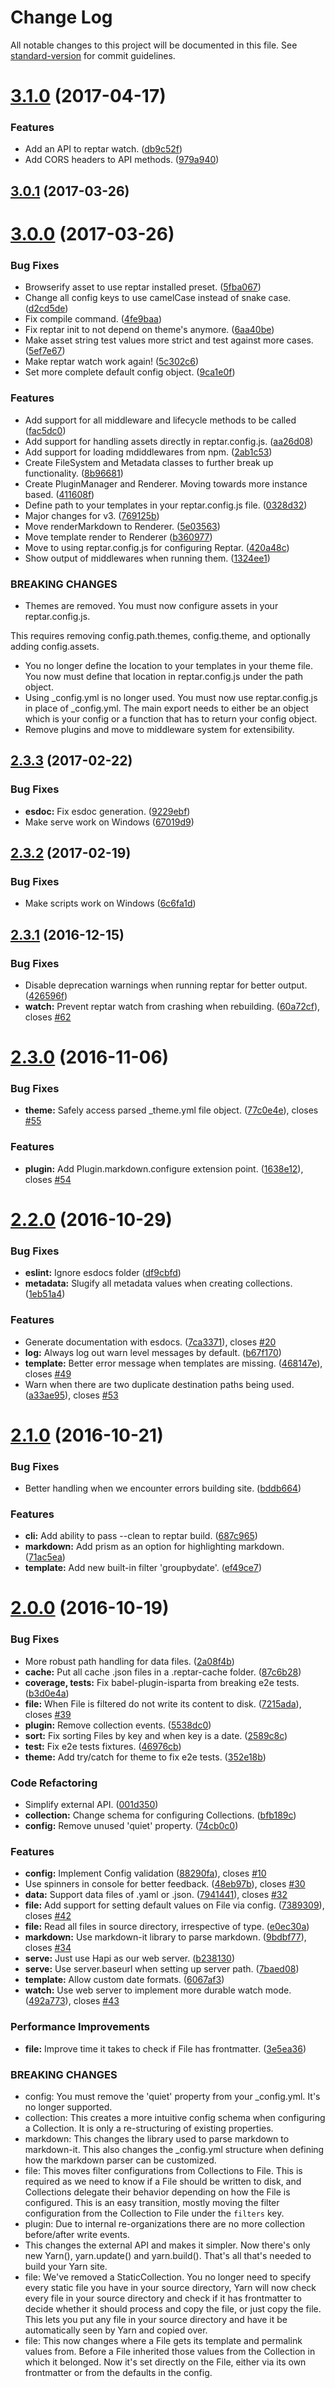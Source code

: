 # Change Log

All notable changes to this project will be documented in this file. See [standard-version](https://github.com/conventional-changelog/standard-version) for commit guidelines.

<a name="3.1.0"></a>
# [3.1.0](https://github.com/reptar/reptar/compare/v3.0.1...v3.1.0) (2017-04-17)


### Features

* Add an API to reptar watch. ([db9c52f](https://github.com/reptar/reptar/commit/db9c52f))
* Add CORS headers to API methods. ([979a940](https://github.com/reptar/reptar/commit/979a940))



<a name="3.0.1"></a>
## [3.0.1](https://github.com/reptar/reptar/compare/v3.0.0...v3.0.1) (2017-03-26)



<a name="3.0.0"></a>
# [3.0.0](https://github.com/reptar/reptar/compare/v2.3.3...v3.0.0) (2017-03-26)


### Bug Fixes

* Browserify asset to use reptar installed preset. ([5fba067](https://github.com/reptar/reptar/commit/5fba067))
* Change all config keys to use camelCase instead of snake case. ([d2cd5de](https://github.com/reptar/reptar/commit/d2cd5de))
* Fix compile command. ([4fe9baa](https://github.com/reptar/reptar/commit/4fe9baa))
* Fix reptar init to not depend on theme's anymore. ([6aa40be](https://github.com/reptar/reptar/commit/6aa40be))
* Make asset string test values more strict and test against more cases. ([5ef7e67](https://github.com/reptar/reptar/commit/5ef7e67))
* Make reptar watch work again! ([5c302c6](https://github.com/reptar/reptar/commit/5c302c6))
* Set more complete default config object. ([9ca1e0f](https://github.com/reptar/reptar/commit/9ca1e0f))


### Features

* Add support for all middleware and lifecycle methods to be called ([fac5dc0](https://github.com/reptar/reptar/commit/fac5dc0))
* Add support for handling assets directly in reptar.config.js. ([aa26d08](https://github.com/reptar/reptar/commit/aa26d08))
* Add support for loading mdiddlewares from npm. ([2ab1c53](https://github.com/reptar/reptar/commit/2ab1c53))
* Create FileSystem and Metadata classes to further break up functionality. ([8b96681](https://github.com/reptar/reptar/commit/8b96681))
* Create PluginManager and Renderer. Moving towards more instance based. ([411608f](https://github.com/reptar/reptar/commit/411608f))
* Define path to your templates in your reptar.config.js file. ([0328d32](https://github.com/reptar/reptar/commit/0328d32))
* Major changes for v3. ([769125b](https://github.com/reptar/reptar/commit/769125b))
* Move renderMarkdown to Renderer. ([5e03563](https://github.com/reptar/reptar/commit/5e03563))
* Move template render to Renderer ([b360977](https://github.com/reptar/reptar/commit/b360977))
* Move to using reptar.config.js for configuring Reptar. ([420a48c](https://github.com/reptar/reptar/commit/420a48c))
* Show output of middlewares when running them. ([1324ee1](https://github.com/reptar/reptar/commit/1324ee1))


### BREAKING CHANGES

* Themes are removed. You must now configure assets in
your reptar.config.js.

This requires removing config.path.themes, config.theme, and optionally
adding config.assets.
* You no longer define the location to your templates in
your theme file. You now must define that location in reptar.config.js
under the path object.
* Using _config.yml is no longer used. You must now use
reptar.config.js in place of _config.yml. The main export needs to either
be an object which is your config or a function that has to return
your config object.
* Remove plugins and move to middleware system for extensibility.



<a name="2.3.3"></a>
## [2.3.3](https://github.com/reptar/reptar/compare/v2.3.2...v2.3.3) (2017-02-22)


### Bug Fixes

* **esdoc:** Fix esdoc generation. ([9229ebf](https://github.com/reptar/reptar/commit/9229ebf))
* Make serve work on Windows ([67019d9](https://github.com/reptar/reptar/commit/67019d9))



<a name="2.3.2"></a>
## [2.3.2](https://github.com/reptar/reptar/compare/v2.3.1...v2.3.2) (2017-02-19)


### Bug Fixes

* Make scripts work on Windows ([6c6fa1d](https://github.com/reptar/reptar/commit/6c6fa1d))



<a name="2.3.1"></a>
## [2.3.1](https://github.com/reptar/reptar/compare/v2.3.0...v2.3.1) (2016-12-15)


### Bug Fixes

* Disable deprecation warnings when running reptar for better output. ([426596f](https://github.com/reptar/reptar/commit/426596f))
* **watch:** Prevent reptar watch from crashing when rebuilding. ([60a72cf](https://github.com/reptar/reptar/commit/60a72cf)), closes [#62](https://github.com/reptar/reptar/issues/62)



<a name="2.3.0"></a>
# [2.3.0](https://github.com/reptar/reptar/compare/v2.2.0...v2.3.0) (2016-11-06)


### Bug Fixes

* **theme:** Safely access parsed _theme.yml file object. ([77c0e4e](https://github.com/reptar/reptar/commit/77c0e4e)), closes [#55](https://github.com/reptar/reptar/issues/55)


### Features

* **plugin:** Add Plugin.markdown.configure extension point. ([1638e12](https://github.com/reptar/reptar/commit/1638e12)), closes [#54](https://github.com/reptar/reptar/issues/54)



<a name="2.2.0"></a>
# [2.2.0](https://github.com/reptar/reptar/compare/v2.1.0...v2.2.0) (2016-10-29)


### Bug Fixes

* **eslint:** Ignore esdocs folder ([df9cbfd](https://github.com/reptar/reptar/commit/df9cbfd))
* **metadata:** Slugify all metadata values when creating collections. ([1eb51a4](https://github.com/reptar/reptar/commit/1eb51a4))


### Features

* Generate documentation with esdocs. ([7ca3371](https://github.com/reptar/reptar/commit/7ca3371)), closes [#20](https://github.com/reptar/reptar/issues/20)
* **log:** Always log out warn level messages by default. ([b67f170](https://github.com/reptar/reptar/commit/b67f170))
* **template:** Better error message when templates are missing. ([468147e](https://github.com/reptar/reptar/commit/468147e)), closes [#49](https://github.com/reptar/reptar/issues/49)
* Warn when there are two duplicate destination paths being used. ([a33ae95](https://github.com/reptar/reptar/commit/a33ae95)), closes [#53](https://github.com/reptar/reptar/issues/53)



<a name="2.1.0"></a>
# [2.1.0](https://github.com/reptar/reptar/compare/v2.0.0...v2.1.0) (2016-10-21)


### Bug Fixes

* Better handling when we encounter errors building site. ([bddb664](https://github.com/reptar/reptar/commit/bddb664))


### Features

* **cli:** Add ability to pass --clean to reptar build. ([687c965](https://github.com/reptar/reptar/commit/687c965))
* **markdown:** Add prism as an option for highlighting markdown. ([71ac5ea](https://github.com/reptar/reptar/commit/71ac5ea))
* **template:** Add new built-in filter 'groupbydate'. ([ef49ce7](https://github.com/reptar/reptar/commit/ef49ce7))



<a name="2.0.0"></a>
# [2.0.0](https://github.com/reptar/reptar/compare/v1.4.0...v2.0.0) (2016-10-19)


### Bug Fixes

* More robust path handling for data files. ([2a08f4b](https://github.com/reptar/reptar/commit/2a08f4b))
* **cache:** Put all cache .json files in a .reptar-cache folder. ([87c6b28](https://github.com/reptar/reptar/commit/87c6b28))
* **coverage, tests:** Fix babel-plugin-isparta from breaking e2e tests. ([b3d0e4a](https://github.com/reptar/reptar/commit/b3d0e4a))
* **file:** When File is filtered do not write its content to disk. ([7215ada](https://github.com/reptar/reptar/commit/7215ada)), closes [#39](https://github.com/reptar/reptar/issues/39)
* **plugin:** Remove collection events. ([5538dc0](https://github.com/reptar/reptar/commit/5538dc0))
* **sort:** Fix sorting Files by key and when key is a date. ([2589c8c](https://github.com/reptar/reptar/commit/2589c8c))
* **test:** Fix e2e tests fixtures. ([46976cb](https://github.com/reptar/reptar/commit/46976cb))
* **theme:** Add try/catch for theme to fix e2e tests. ([352e18b](https://github.com/reptar/reptar/commit/352e18b))


### Code Refactoring

* Simplify external API. ([001d350](https://github.com/reptar/reptar/commit/001d350))
* **collection:** Change schema for configuring Collections. ([bfb189c](https://github.com/reptar/reptar/commit/bfb189c))
* **config:** Remove unused 'quiet' property. ([74cb0c0](https://github.com/reptar/reptar/commit/74cb0c0))


### Features

* **config:** Implement Config validation ([88290fa](https://github.com/reptar/reptar/commit/88290fa)), closes [#10](https://github.com/reptar/reptar/issues/10)
* Use spinners in console for better feedback. ([48eb97b](https://github.com/reptar/reptar/commit/48eb97b)), closes [#30](https://github.com/reptar/reptar/issues/30)
* **data:** Support data files of .yaml or .json. ([7941441](https://github.com/reptar/reptar/commit/7941441)), closes [#32](https://github.com/reptar/reptar/issues/32)
* **file:** Add support for setting default values on File via config. ([7389309](https://github.com/reptar/reptar/commit/7389309)), closes [#42](https://github.com/reptar/reptar/issues/42)
* **file:** Read all files in source directory, irrespective of type. ([e0ec30a](https://github.com/reptar/reptar/commit/e0ec30a))
* **markdown:** Use markdown-it library to parse markdown. ([9bdbf77](https://github.com/reptar/reptar/commit/9bdbf77)), closes [#34](https://github.com/reptar/reptar/issues/34)
* **serve:** Just use Hapi as our web server. ([b238130](https://github.com/reptar/reptar/commit/b238130))
* **serve:** Use server.baseurl when setting up server path. ([7baed08](https://github.com/reptar/reptar/commit/7baed08))
* **template:** Allow custom date formats. ([6067af3](https://github.com/reptar/reptar/commit/6067af3))
* **watch:** Use web server to implement more durable watch mode. ([492a773](https://github.com/reptar/reptar/commit/492a773)), closes [#43](https://github.com/reptar/reptar/issues/43)


### Performance Improvements

* **file:** Improve time it takes to check if File has frontmatter. ([3e5ea36](https://github.com/reptar/reptar/commit/3e5ea36))


### BREAKING CHANGES

* config: You must remove the 'quiet' property from your
_config.yml. It's no longer supported.
* collection: This creates a more intuitive config schema when
configuring a Collection. It is only a re-structuring of existing
properties.
* markdown: This changes the library used to parse markdown to
markdown-it. This also changes the _config.yml structure when defining
how the markdown parser can be customized.
* file: This moves filter configurations from Collections to
File. This is required as we need to know if a File should be written
to disk, and Collections delegate their behavior depending on how the
File is configured. This is an easy transition, mostly moving the filter configuration
from the Collection to File under the `filters` key.
* plugin: Due to internal re-organizations there are no more
collection before/after write events.
* This changes the external API and makes it simpler.
Now there's only new Yarn(), yarn.update() and yarn.build(). That's
all that's needed to build your Yarn site.
* file: We've removed a StaticCollection. You no longer need
to specify every static file you have in your source directory, Yarn
will now check every file in your source directory and check if it has
frontmatter to decide whether it should process and copy the file,
or just copy the file. This lets you put any file in your source directory and have it be
automatically seen by Yarn and copied over.
* file: This now changes where a File gets its template and
permalink values from. Before a File inherited those values from
the Collection in which it belonged. Now it's set directly on the File,
either via its own frontmatter or from the defaults in the config.
